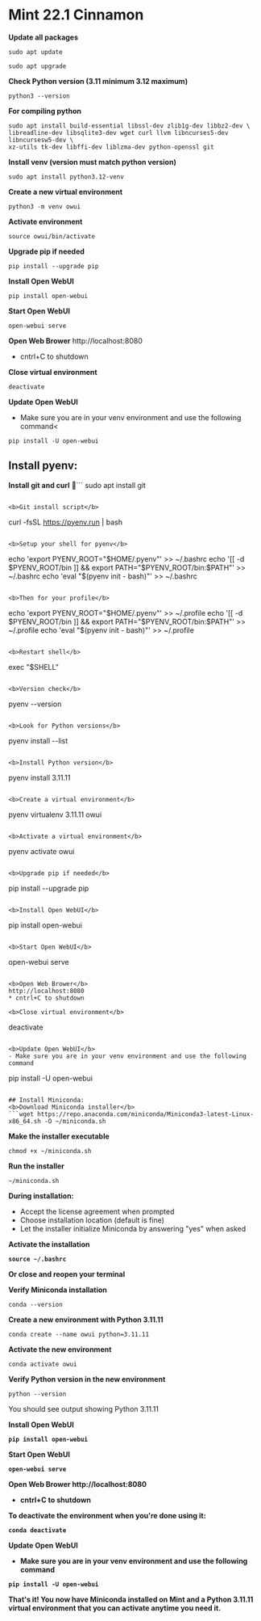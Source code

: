 # Mint 22.1 Cinnamon
<b>Update all packages</b>
```
sudo apt update
```

```
sudo apt upgrade
```

<b>Check Python version (3.11 minimum 3.12 maximum)</b>
```
python3 --version
```

<b>For compiling python</b>
```
sudo apt install build-essential libssl-dev zlib1g-dev libbz2-dev \
libreadline-dev libsqlite3-dev wget curl llvm libncurses5-dev libncursesw5-dev \
xz-utils tk-dev libffi-dev liblzma-dev python-openssl git
```

<b>Install venv (version must match python version)</b>
```
sudo apt install python3.12-venv
```

<b>Create a new virtual environment</b>
```
python3 -m venv owui
```

<b>Activate environment</b>
```
source owui/bin/activate
```

<b>Upgrade pip if needed</b>
```
pip install --upgrade pip
```

<b>Install Open WebUI</b>
```
pip install open-webui
```

<b>Start Open WebUI</b>
```
open-webui serve
```

<b>Open Web Brower</b>
http://localhost:8080
* cntrl+C to shutdown

<b>Close virtual environment</b>
```
deactivate
```

<b>Update Open WebUI</b>
- Make sure you are in your venv environment and use the following command<
```
pip install -U open-webui
```

## Install pyenv:
<b>Install git and curl</b>
```
sudo apt install git
```

<b>Git install script</b>
```
curl -fsSL https://pyenv.run | bash
```

<b>Setup your shell for pyenv</b>
```
echo 'export PYENV_ROOT="$HOME/.pyenv"' >> ~/.bashrc
echo '[[ -d $PYENV_ROOT/bin ]] && export PATH="$PYENV_ROOT/bin:$PATH"' >> ~/.bashrc
echo 'eval "$(pyenv init - bash)"' >> ~/.bashrc
```

<b>Then for your profile</b>
```
echo 'export PYENV_ROOT="$HOME/.pyenv"' >> ~/.profile
echo '[[ -d $PYENV_ROOT/bin ]] && export PATH="$PYENV_ROOT/bin:$PATH"' >> ~/.profile
echo 'eval "$(pyenv init - bash)"' >> ~/.profile
```

<b>Restart shell</b>
```
exec "$SHELL"
```

<b>Version check</b>
```
pyenv --version
```

<b>Look for Python versions</b>
```
pyenv install --list
```

<b>Install Python version</b>
```
pyenv install 3.11.11
```

<b>Create a virtual environment</b>
```
pyenv virtualenv 3.11.11 owui
```

<b>Activate a virtual environment</b>
```
pyenv activate owui
```

<b>Upgrade pip if needed</b>
```
pip install --upgrade pip
```

<b>Install Open WebUI</b>
```
pip install open-webui
```

<b>Start Open WebUI</b>
```
open-webui serve
```

<b>Open Web Brower</b>
http://localhost:8080
* cntrl+C to shutdown

<b>Close virtual environment</b>
```
deactivate
```

<b>Update Open WebUI</b>
- Make sure you are in your venv environment and use the following command
```
pip install -U open-webui
```

## Install Miniconda:
<b>Download Miniconda installer</b>
```wget https://repo.anaconda.com/miniconda/Miniconda3-latest-Linux-x86_64.sh -O ~/miniconda.sh
```

<b>Make the installer executable</b>
```
chmod +x ~/miniconda.sh
```

<b>Run the installer</b>
```
~/miniconda.sh
```

<b>During installation:</b>
- Accept the license agreement when prompted
- Choose installation location (default is fine)
- Let the installer initialize Miniconda by answering "yes" when asked

<b>Activate the installation
```
source ~/.bashrc
```

Or close and reopen your terminal</b>

<b>Verify Miniconda installation</b>
```
conda --version
```

<b>Create a new environment with Python 3.11.11</b>
```
conda create --name owui python=3.11.11
```

<b>Activate the new environment</b>
```
conda activate owui
```

<b>Verify Python version in the new environment</b>
```
python --version
```

You should see output showing Python 3.11.11</b>

<b>Install Open WebUI
```
pip install open-webui
```

<b>Start Open WebUI</b>
```
open-webui serve
```

<b>Open Web Brower</b>
http://localhost:8080
* cntrl+C to shutdown

<b>To deactivate the environment when you're done using it:</b>
```
conda deactivate
```

<b>Update Open WebUI</b>
- Make sure you are in your venv environment and use the following command
```
pip install -U open-webui
```

That's it! You now have Miniconda installed on Mint and a Python 3.11.11 virtual environment that you can activate anytime you need it.
